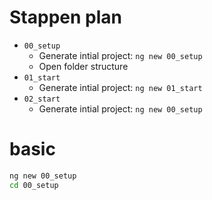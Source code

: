 # Stappen plan

- `00_setup`
  - Generate intial project: `ng new 00_setup`
  - Open folder structure
- `01_start`
  - Generate intial project: `ng new 01_start`
- `02_start`
  - Generate intial project: `ng new 00_setup`

# basic

```bash
ng new 00_setup
cd 00_setup
```
